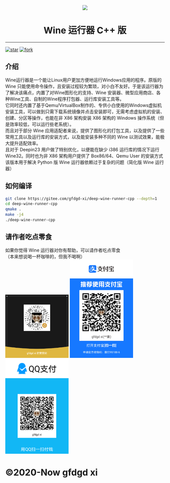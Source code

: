 <p width=100px align="center"><img src="https://storage.deepin.org/thread/202208031419283599_deepin-wine-runner.png"></p>
<h1 align="center">Wine 运行器 C++ 版</h1>
<hr>
<a href='https://gitee.com/gfdgd-xi/deep-wine-runner-cpp/stargazers'><img src='https://gitee.com/gfdgd-xi/deep-wine-runner-cpp/badge/star.svg?theme=dark' alt='star'></img></a>
<a href='https://gitee.com/gfdgd-xi/deep-wine-runner-cpp/members'><img src='https://gitee.com/gfdgd-xi/deep-wine-runner-cpp/badge/fork.svg?theme=dark' alt='fork'></img></a>  

## 介绍
Wine运行器是一个能让Linux用户更加方便地运行Windows应用的程序。原版的 Wine 只能使用命令操作，且安装过程较为繁琐，对小白不友好。于是该运行器为了解决该痛点，内置了对Wine图形化的支持、Wine 安装器、微型应用商店、各种Wine工具、自制的Wine程序打包器、运行库安装工具等。  
它同时还内置了基于Qemu/VirtualBox制作的、专供小白使用的Windows虚拟机安装工具，可以做到只需下载系统镜像并点击安装即可，无需考虑虚拟机的安装、创建、分区等操作，也能在非 X86 架构安装 X86 架构的 Windows 操作系统（但是效率较低，可以运行些老系统）。  
而且对于部分 Wine 应用适配者来说，提供了图形化的打包工具，以及提供了一些常用工具以及运行库的安装方式，以及能安装多种不同的 Wine 以测试效果，能极大提升适配效率。  
且对于 Deepin23 用户做了特别优化，以便能在缺少 i386 运行库的情况下运行 Wine32。同时也为非 X86 架构用户提供了 Box86/64、Qemu User 的安装方式  
该版本用于解决 Python 版 Wine 运行器依赖过于复杂的问题（简化版 Wine 运行器）  
 
## 如何编译
```bash
git clone https://gitee.com/gfdgd-xi/deep-wine-runner-cpp --depth=1
cd deep-wine-runner-cpp
qmake .
make -j4
./deep-wine-runner-cpp
```

## 请作者吃点零食
如果你觉得 Wine 运行器对你有帮助，可以请作者吃点零食  
（本来想说喝一杯咖啡的，但我不喝啊）  
<img src="Icon/QR/Wechat.png" width="200"  /> 
<img src="Icon/QR/Alipay.jpg" width="200"  />
<img src="Icon/QR/QQ.png" width="200" >


# ©2020-Now gfdgd xi